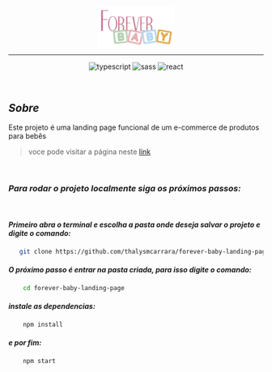 <img 
    style="display: block; 
           margin-left: auto;
           margin-right: auto;
           width: 30%;"
    src="./public/assets/logo.png" 
    alt="Our logo">
</img>

---

<div style="text-align: center;">

  <img 
      style="display: inline-block; 
            margin-left: auto;
            margin-right: auto;
            "
      src="https://img.shields.io/badge/TypeScript-007ACC?style=for-the-badge&logo=typescript&logoColor=white" 
      alt="typescript">
  </img>
  <img 
      style="display: inline-block; 
            margin-left: auto;
            margin-right: auto;
            ;"
      src="https://img.shields.io/badge/Sass-CC6699?style=for-the-badge&logo=sass&logoColor=white" 
      alt="sass">
  </img>
  <img 
      style="display: inline-block; 
            margin-left: auto;
            margin-right: auto;
            ;"
      src="https://img.shields.io/badge/React-20232A?style=for-the-badge&logo=react&logoColor=61DAFB" 
      alt="react">
  </img>

</div>


<br />

## ***Sobre***

 Este projeto é uma landing page funcional de um e-commerce de produtos para bebês

 >voce pode visitar a página neste [link](https://foreverbaby.netlify.app/)



<br />

 ### ***Para rodar o projeto localmente siga os próximos passos:***


<br />

#### *Primeiro abra o terminal e escolha a pasta onde deseja salvar o projeto e digite o comando:*

 ```bash
    git clone https://github.com/thalysmcarrara/forever-baby-landing-page.git
 ```

#### *O próximo passo é entrar na pasta criada, para isso digite o comando:*

```bash
    cd forever-baby-landing-page
```

 #### *instale as dependencias:*

```bash
    npm install 
```

#### *e por fim:*

```bash
    npm start
```
